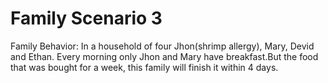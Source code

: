 # Family Scenario 3
Family Behavior:
  In a household of four Jhon(shrimp allergy), Mary, Devid and Ethan. Every morning only Jhon and Mary have breakfast.But the food that was bought for a week, this family will finish it within 4 days.

 